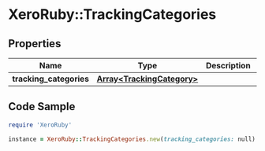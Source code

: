 # XeroRuby::TrackingCategories

## Properties

Name | Type | Description | Notes
------------ | ------------- | ------------- | -------------
**tracking_categories** | [**Array&lt;TrackingCategory&gt;**](TrackingCategory.md) |  | [optional] 

## Code Sample

```ruby
require 'XeroRuby'

instance = XeroRuby::TrackingCategories.new(tracking_categories: null)
```


